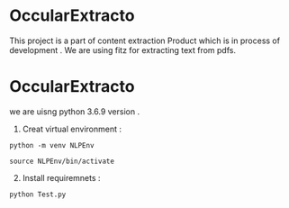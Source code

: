 # OccularExtracto

This project is a part of content extraction Product which is in process of development .
We are using fitz for extracting text from pdfs.

# OccularExtracto

we are uisng python 3.6.9 version . 

1) Creat virtual environment :

```shell
python -m venv NLPEnv

source NLPEnv/bin/activate

```

2) Install requiremnets :

```python
python Test.py
```






